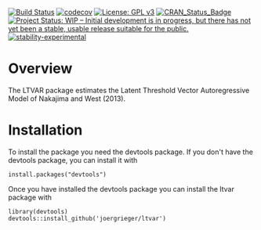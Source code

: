[![Build Status](https://travis-ci.com/joergrieger/ltvar.svg?branch=master)](https://travis-ci.com/joergrieger/ltvar) [![codecov](https://codecov.io/gh/joergrieger/ltvar/branch/master/graph/badge.svg)](https://codecov.io/gh/joergrieger/ltvar) [![License: GPL v3](https://img.shields.io/badge/License-GPLv3-blue.svg)](https://www.gnu.org/licenses/gpl-3.0) [![CRAN\_Status\_Badge](http://www.r-pkg.org/badges/version/ltvar)]() [![Project Status: WIP – Initial development is in progress, but there has not yet been a stable, usable release suitable for the public.](https://www.repostatus.org/badges/latest/wip.svg)](https://www.repostatus.org/#wip) [![stability-experimental](https://img.shields.io/badge/stability-experimental-orange.svg)](https://github.com/joethorley/stability-badges#experimental)

# Overview

The LTVAR package estimates the Latent Threshold Vector Autoregressive Model of Nakajima and West (2013).


# Installation

To install the package you need the devtools package. If you don't have the devtools package, you can install it with

    install.packages("devtools")
    
Once you have installed the devtools package you can install the ltvar package with

    library(devtools)
    devtools::install_github('joergrieger/ltvar')
